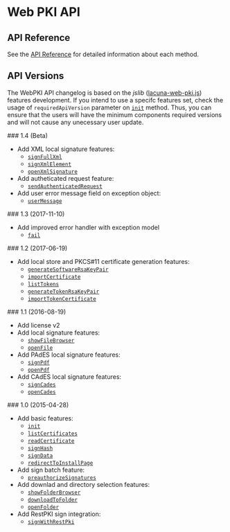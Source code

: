 ﻿# Web PKI API

## API Reference

<!-- Direct link to avoid DocFX warning -->
See the [API Reference](https://docs.lacunasoftware.com/en-us/content/typedocs/web-pki/modules/_lacuna_web_pki_d_.html) for detailed information about each method.

## API Versions

The WebPKI API changelog is based on the *jslib* ([lacuna-web-pki.js](https://get.webpkiplugin.com/Scripts/LacunaWebPKI/lacuna-web-pki-2.7.0.js)) features development. 
If you intend to use a specifc features set, check the usage of `requiredApiVersion` parameter on [`init`](https://docs.lacunasoftware.com/pt-br/content/typedocs/web-pki/classes/_lacuna_web_pki_d_.lacunawebpki.html#init) method. Thus, you can ensure that the users will have the minimum components required versions and will not cause any unecessary user update.

<a name="v1-4" />
### 1.4 (Beta)

- Add XML local signature features:
	- [`signFullXml`](https://docs.lacunasoftware.com/pt-br/content/typedocs/web-pki/classes/_lacuna_web_pki_d_.lacunawebpki.html#signfullxml)
	- [`signXmlElement`](https://docs.lacunasoftware.com/pt-br/content/typedocs/web-pki/classes/_lacuna_web_pki_d_.lacunawebpki.html#signxmlelement)
	- [`openXmlSignature`](https://docs.lacunasoftware.com/pt-br/content/typedocs/web-pki/classes/_lacuna_web_pki_d_.lacunawebpki.html#openxmlsignature)
- Add autheticated request feature:
	- [`sendAuthenticatedRequest`](https://docs.lacunasoftware.com/pt-br/content/typedocs/web-pki/classes/_lacuna_web_pki_d_.lacunawebpki.html#sendauthenticatedrequest)
- Add user error message field on exception object:
	- [`userMessage`](https://docs.lacunasoftware.com/pt-br/content/typedocs/web-pki/classes/_lacuna_web_pki_d_.lacunawebpki.html#usermessage)


<a name="v1-3" />
### 1.3 (2017-11-10)

- Add improved error handler with exception model
	- [`fail`](https://docs.lacunasoftware.com/pt-br/content/typedocs/web-pki/classes/_lacuna_web_pki_d_.lacunawebpki.html#fail)


<a name="v1-2" />
### 1.2 (2017-06-19)

- Add local store and PKCS#11 certificate generation features:
	- [`generateSoftwareRsaKeyPair`](https://docs.lacunasoftware.com/pt-br/content/typedocs/web-pki/classes/_lacuna_web_pki_d_.lacunawebpki.html#generatesoftwarersakeypair)
	- [`importCertificate`](https://docs.lacunasoftware.com/pt-br/content/typedocs/web-pki/classes/_lacuna_web_pki_d_.lacunawebpki.html#importcertificate)
	- [`listTokens`](https://docs.lacunasoftware.com/pt-br/content/typedocs/web-pki/classes/_lacuna_web_pki_d_.lacunawebpki.html#listtokens)
	- [`generateTokenRsaKeyPair`](https://docs.lacunasoftware.com/pt-br/content/typedocs/web-pki/classes/_lacuna_web_pki_d_.lacunawebpki.html#generatetokenrsakeypair)
	- [`importTokenCertificate`](https://docs.lacunasoftware.com/pt-br/content/typedocs/web-pki/classes/_lacuna_web_pki_d_.lacunawebpki.html#importtokencertificate)


<a name="v1-1" />
### 1.1 (2016-08-19)

- Add license v2
- Add local signature features:
	- [`showFileBrowser`](https://docs.lacunasoftware.com/pt-br/content/typedocs/web-pki/classes/_lacuna_web_pki_d_.lacunawebpki.html#showfilebrowser)
	- [`openFile`](https://docs.lacunasoftware.com/pt-br/content/typedocs/web-pki/classes/_lacuna_web_pki_d_.lacunawebpki.html#openfile)
- Add PAdES local signature features:
	- [`signPdf`](https://docs.lacunasoftware.com/pt-br/content/typedocs/web-pki/classes/_lacuna_web_pki_d_.lacunawebpki.html#signpdf)
	- [`openPdf`](https://docs.lacunasoftware.com/pt-br/content/typedocs/web-pki/classes/_lacuna_web_pki_d_.lacunawebpki.html#openpdf)
- Add CAdES local signature features:
	- [`signCades`](https://docs.lacunasoftware.com/pt-br/content/typedocs/web-pki/classes/_lacuna_web_pki_d_.lacunawebpki.html#signcades)
	- [`openCades`](https://docs.lacunasoftware.com/pt-br/content/typedocs/web-pki/classes/_lacuna_web_pki_d_.lacunawebpki.html#opencades)


<a name="v1-0" />
### 1.0 (2015-04-28)

- Add basic features:
	- [`init`](https://docs.lacunasoftware.com/pt-br/content/typedocs/web-pki/classes/_lacuna_web_pki_d_.lacunawebpki.html#init)
	- [`listCertificates`](https://docs.lacunasoftware.com/pt-br/content/typedocs/web-pki/classes/_lacuna_web_pki_d_.lacunawebpki.html#listcertificates)
	- [`readCertificate`](https://docs.lacunasoftware.com/pt-br/content/typedocs/web-pki/classes/_lacuna_web_pki_d_.lacunawebpki.html#readcertificate)
	- [`signHash`](https://docs.lacunasoftware.com/pt-br/content/typedocs/web-pki/classes/_lacuna_web_pki_d_.lacunawebpki.html#signhash)
	- [`signData`](https://docs.lacunasoftware.com/pt-br/content/typedocs/web-pki/classes/_lacuna_web_pki_d_.lacunawebpki.html#signdata)
	- [`redirectToInstallPage`](https://docs.lacunasoftware.com/pt-br/content/typedocs/web-pki/classes/_lacuna_web_pki_d_.lacunawebpki.html#redirecttoinstallpage)
- Add sign batch feature:
	- [`preauthorizeSignatures`](https://docs.lacunasoftware.com/pt-br/content/typedocs/web-pki/classes/_lacuna_web_pki_d_.lacunawebpki.html#preauthorizesignatures)
- Add downlad and directory selection features:
	- [`showFolderBrowser`](https://docs.lacunasoftware.com/pt-br/content/typedocs/web-pki/classes/_lacuna_web_pki_d_.lacunawebpki.html#showfolderbrowser)
	- [`downloadToFolder`](https://docs.lacunasoftware.com/pt-br/content/typedocs/web-pki/classes/_lacuna_web_pki_d_.lacunawebpki.html#downloadtofolder)
	- [`openFolder`](https://docs.lacunasoftware.com/pt-br/content/typedocs/web-pki/classes/_lacuna_web_pki_d_.lacunawebpki.html#openfolder)
- Add RestPKI sign integration:
	- [`signWithRestPki`](https://docs.lacunasoftware.com/pt-br/content/typedocs/web-pki/classes/_lacuna_web_pki_d_.lacunawebpki.html#signwithrestpki)
